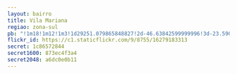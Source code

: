 ```yaml
---
layout: bairro
title: Vila Mariana
regiao: zona-sul
pb: "!1m18!1m12!1m3!1d29251.079865848827!2d-46.63842599999996!3d-23.59052219999999!2m3!1f0!2f0!3f0!3m2!1i1024!2i768!4f13.1!3m3!1m2!1s0x94ce5a290fa984cd%3A0xe6824b3e26dd2921!2sVila+Mariana%2C+S%C3%A3o+Paulo+-+State+of+S%C3%A3o+Paulo!5e0!3m2!1sen!2sbr!4v1427320832440"
flickr_id: https://c1.staticflickr.com/9/8755/16279183313
secret: 1c86572844
secret1600: 873ec4f3a4
secret2048: a6dc0e0b11
---
```

